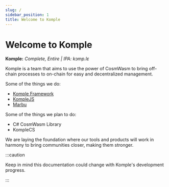 ```yaml
---
slug: /
sidebar_position: 1
title: Welcome to Komple
---
```


# Welcome to Komple

**Komple:** _Complete, Entire | IPA: kɔmp.lɛ_

Komple is a team that aims to use the power of CosmWasm to bring off-chain processes to on-chain for easy and decentralized management.

Some of the things we do:

- [Komple Framework](/docs/komple-framework/overview.md)
- [KompleJS](/docs/komplejs/overview.md)
- [Marbu](/docs/marbu/overview.md)

Some of the things we plan to do:

- C# CosmWasm Library
- KompleCS

We are laying the foundation where our tools and products will work in harmony to bring communities closer, making them stronger. 

:::caution

Keep in mind this documentation could change with Komple's development progress.

:::